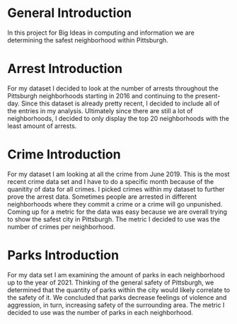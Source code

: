 # General Introduction
In this project for Big Ideas in computing and information we are determining the safest neighborhood within Pittsburgh. 

# Arrest Introduction 
For my dataset I decided to look at the number of arrests throughout the Pittsburgh neighborhoods starting in 2016 and continuing to the present-day. Since this dataset is already pretty recent, I decided to include all of the entries in my analysis. Ultimately since there are still a lot of neighborhoods, I decided to only display the top 20 neighborhoods with the least amount of arrests. 

# Crime Introduction
For my dataset I am looking at all the crime from June 2019. This is the most recent crime data set and I have to do a specific month because of the quanitity of data for all crimes. I picked crimes within my dataset to further prove the arrest data. Sometimes people are arrested in different neighborhoods where they commit a crime or a crime will go unpunished. Coming up for a metric for the data was easy because we are overall trying to show the safest city in Pittsburgh. The metric I decided to use was the number of crimes per neighborhood. 

# Parks Introduction
For my data set I am examining the amount of parks in each neighborhood up to the year of 2021.
Thinking of the general safety of Pittsburgh, we determined that the quantity of parks within the city would likely correlate to the safety of it. We concluded that parks decrease feelings of violence and aggression, in turn, increasing safety of the surrounding area. The metric I decided to use was the number of parks in each neighborhood.
